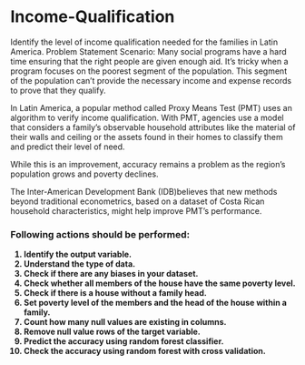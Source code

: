 # Income-Qualification
Identify the level of income qualification needed for the families in Latin America.
Problem Statement Scenario:
Many social programs have a hard time ensuring that the right people are given enough aid. It’s tricky when a program focuses on the poorest segment of the population. This segment of the population can’t provide the necessary income and expense records to prove that they qualify.

In Latin America, a popular method called Proxy Means Test (PMT) uses an algorithm to verify income qualification. With PMT, agencies use a model that considers a family’s observable household attributes like the material of their walls and ceiling or the assets found in their homes to
classify them and predict their level of need.

While this is an improvement, accuracy remains a problem as the region’s population grows and poverty declines.

The Inter-American Development Bank (IDB)believes that new methods beyond traditional econometrics, based on a dataset of Costa Rican household characteristics, might help improve PMT’s performance.<br>

### <b>Following actions should be performed:<b>
<ol>
<li>Identify the output variable.</li>
<li>Understand the type of data.</li>
<li>Check if there are any biases in your dataset.</li>
<li>Check whether all members of the house have the same poverty level.</li>
<li>Check if there is a house without a family head.</li>
<li>Set poverty level of the members and the head of the house within a family.</li>
<li>Count how many null values are existing in columns.</li>
<li>Remove null value rows of the target variable.</li>
<li>Predict the accuracy using random forest classifier.</li>
<li>Check the accuracy using random forest with cross validation.</li>
<ol>
